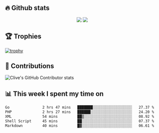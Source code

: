 ## &#128293; Github stats

<!-- GitHub Readme Streak Stats - https://github.com/DenverCoder1/github-readme-streak-stats -->
<p align="center">

<picture>
  <source 
    srcset="https://github-readme-stats.vercel.app/api?username=clivewalkden&count_private=true&show_icons=true&theme=darcula"
    media="(prefers-color-scheme: dark)"
  />
  <source
    srcset="https://github-readme-stats.vercel.app/api?username=clivewalkden&count_private=true&show_icons=true&theme=calm"
    media="(prefers-color-scheme: light), (prefers-color-scheme: no-preference)"
  />
  <img src="https://github-readme-stats.vercel.app/api?username=clivewalkden&count_private=true&show_icons=true&theme=darcula" />
</picture>

<a href="https://git.io/streak-stats" target="_blank">
  <img src="http://github-readme-streak-stats.herokuapp.com?user=clivewalkden&theme=darcula&date_format=j%20M%5B%20Y%5D" />
</a>

</p>

## &#127942; Trophies
[![trophy](https://github-profile-trophy.vercel.app/?username=clivewalkden&theme=onedark)](https://github.com/clivewalkden/github-profile-trophy)

## &#129309; Contributions
![Clive's GitHub Contributor stats](https://github-contributor-stats.vercel.app/api?username=clivewalkden)

## &#128202; This week I spent my time on
<!--START_SECTION:waka-->

```txt
Go               2 hrs 47 mins   ███████░░░░░░░░░░░░░░░░░░   27.37 %
PHP              2 hrs 27 mins   ██████░░░░░░░░░░░░░░░░░░░   24.20 %
XML              54 mins         ██▒░░░░░░░░░░░░░░░░░░░░░░   08.92 %
Shell Script     45 mins         ██░░░░░░░░░░░░░░░░░░░░░░░   07.37 %
Markdown         40 mins         █▓░░░░░░░░░░░░░░░░░░░░░░░   06.61 %
```

<!--END_SECTION:waka-->
